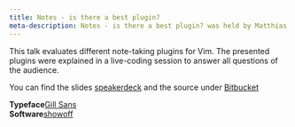 ```yaml
---
title: Notes - is there a best plugin?
meta-description: Notes - is there a best plugin? was held by Matthias Günther on the vimberlin meetup on May, 2012.
---
```


This talk evaluates different note-taking plugins for Vim. The presented plugins were explained in a live-coding session
to answer all questions of the audience.


<script async class="speakerdeck-embed" data-id="4fbf0b3a6ab039002100cf31" data-ratio="1.29456384323641" src="//speakerdeck.com/assets/embed.js"></script>


You can find the slides [speakerdeck](https://speakerdeck.com/wikimatze/notes-is-there-a-best-plugin) and the source under [Bitbucket](https://bitbucket.org/wikimatze/presentations/src/642e69987be5)


<section class="style">
  <div class="typeface"><b>Typeface</b><a href="http://www.linotype.com/488/gillsans-family.html">Gill Sans</a></div>
  <div class="typeface"><b>Software</b><a href="https://github.com/schacon/showoff">showoff</a></div>
  <div class="clear"></div>
</section>

